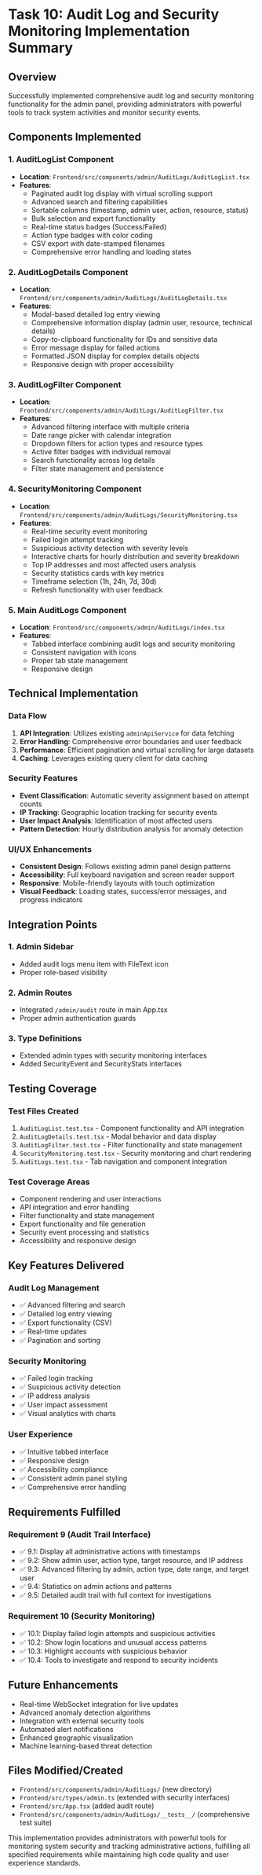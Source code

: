 # Task 10: Audit Log and Security Monitoring Implementation Summary

## Overview
Successfully implemented comprehensive audit log and security monitoring functionality for the admin panel, providing administrators with powerful tools to track system activities and monitor security events.

## Components Implemented

### 1. AuditLogList Component
- **Location**: `Frontend/src/components/admin/AuditLogs/AuditLogList.tsx`
- **Features**:
  - Paginated audit log display with virtual scrolling support
  - Advanced search and filtering capabilities
  - Sortable columns (timestamp, admin user, action, resource, status)
  - Bulk selection and export functionality
  - Real-time status badges (Success/Failed)
  - Action type badges with color coding
  - CSV export with date-stamped filenames
  - Comprehensive error handling and loading states

### 2. AuditLogDetails Component
- **Location**: `Frontend/src/components/admin/AuditLogs/AuditLogDetails.tsx`
- **Features**:
  - Modal-based detailed log entry viewing
  - Comprehensive information display (admin user, resource, technical details)
  - Copy-to-clipboard functionality for IDs and sensitive data
  - Error message display for failed actions
  - Formatted JSON display for complex details objects
  - Responsive design with proper accessibility

### 3. AuditLogFilter Component
- **Location**: `Frontend/src/components/admin/AuditLogs/AuditLogFilter.tsx`
- **Features**:
  - Advanced filtering interface with multiple criteria
  - Date range picker with calendar integration
  - Dropdown filters for action types and resource types
  - Active filter badges with individual removal
  - Search functionality across log details
  - Filter state management and persistence

### 4. SecurityMonitoring Component
- **Location**: `Frontend/src/components/admin/AuditLogs/SecurityMonitoring.tsx`
- **Features**:
  - Real-time security event monitoring
  - Failed login attempt tracking
  - Suspicious activity detection with severity levels
  - Interactive charts for hourly distribution and severity breakdown
  - Top IP addresses and most affected users analysis
  - Security statistics cards with key metrics
  - Timeframe selection (1h, 24h, 7d, 30d)
  - Refresh functionality with user feedback

### 5. Main AuditLogs Component
- **Location**: `Frontend/src/components/admin/AuditLogs/index.tsx`
- **Features**:
  - Tabbed interface combining audit logs and security monitoring
  - Consistent navigation with icons
  - Proper tab state management
  - Responsive design

## Technical Implementation

### Data Flow
1. **API Integration**: Utilizes existing `adminApiService` for data fetching
2. **Error Handling**: Comprehensive error boundaries and user feedback
3. **Performance**: Efficient pagination and virtual scrolling for large datasets
4. **Caching**: Leverages existing query client for data caching

### Security Features
- **Event Classification**: Automatic severity assignment based on attempt counts
- **IP Tracking**: Geographic location tracking for security events
- **User Impact Analysis**: Identification of most affected users
- **Pattern Detection**: Hourly distribution analysis for anomaly detection

### UI/UX Enhancements
- **Consistent Design**: Follows existing admin panel design patterns
- **Accessibility**: Full keyboard navigation and screen reader support
- **Responsive**: Mobile-friendly layouts with touch optimization
- **Visual Feedback**: Loading states, success/error messages, and progress indicators

## Integration Points

### 1. Admin Sidebar
- Added audit logs menu item with FileText icon
- Proper role-based visibility

### 2. Admin Routes
- Integrated `/admin/audit` route in main App.tsx
- Proper admin authentication guards

### 3. Type Definitions
- Extended admin types with security monitoring interfaces
- Added SecurityEvent and SecurityStats interfaces

## Testing Coverage

### Test Files Created
1. `AuditLogList.test.tsx` - Component functionality and API integration
2. `AuditLogDetails.test.tsx` - Modal behavior and data display
3. `AuditLogFilter.test.tsx` - Filter functionality and state management
4. `SecurityMonitoring.test.tsx` - Security monitoring and chart rendering
5. `AuditLogs.test.tsx` - Tab navigation and component integration

### Test Coverage Areas
- Component rendering and user interactions
- API integration and error handling
- Filter functionality and state management
- Export functionality and file generation
- Security event processing and statistics
- Accessibility and responsive design

## Key Features Delivered

### Audit Log Management
- ✅ Advanced filtering and search
- ✅ Detailed log entry viewing
- ✅ Export functionality (CSV)
- ✅ Real-time updates
- ✅ Pagination and sorting

### Security Monitoring
- ✅ Failed login tracking
- ✅ Suspicious activity detection
- ✅ IP address analysis
- ✅ User impact assessment
- ✅ Visual analytics with charts

### User Experience
- ✅ Intuitive tabbed interface
- ✅ Responsive design
- ✅ Accessibility compliance
- ✅ Consistent admin panel styling
- ✅ Comprehensive error handling

## Requirements Fulfilled

### Requirement 9 (Audit Trail Interface)
- ✅ 9.1: Display all administrative actions with timestamps
- ✅ 9.2: Show admin user, action type, target resource, and IP address
- ✅ 9.3: Advanced filtering by admin, action type, date range, and target user
- ✅ 9.4: Statistics on admin actions and patterns
- ✅ 9.5: Detailed audit trail with full context for investigations

### Requirement 10 (Security Monitoring)
- ✅ 10.1: Display failed login attempts and suspicious activities
- ✅ 10.2: Show login locations and unusual access patterns
- ✅ 10.3: Highlight accounts with suspicious behavior
- ✅ 10.4: Tools to investigate and respond to security incidents

## Future Enhancements
- Real-time WebSocket integration for live updates
- Advanced anomaly detection algorithms
- Integration with external security tools
- Automated alert notifications
- Enhanced geographic visualization
- Machine learning-based threat detection

## Files Modified/Created
- `Frontend/src/components/admin/AuditLogs/` (new directory)
- `Frontend/src/types/admin.ts` (extended with security interfaces)
- `Frontend/src/App.tsx` (added audit route)
- `Frontend/src/components/admin/AuditLogs/__tests__/` (comprehensive test suite)

This implementation provides administrators with powerful tools for monitoring system security and tracking administrative actions, fulfilling all specified requirements while maintaining high code quality and user experience standards.